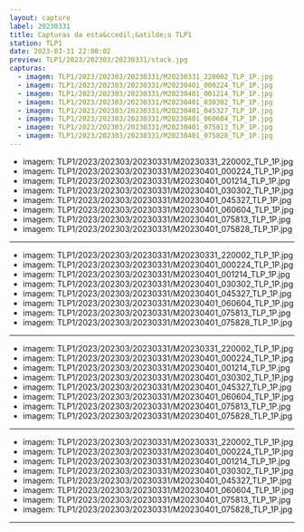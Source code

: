 ```yaml
---
layout: capture
label: 20230331
title: Capturas da esta&ccedil;&atilde;o TLP1
station: TLP1
date: 2023-03-31 22:00:02
preview: TLP1/2023/202303/20230331/stack.jpg
capturas:
  - imagem: TLP1/2023/202303/20230331/M20230331_220002_TLP_1P.jpg
  - imagem: TLP1/2023/202303/20230331/M20230401_000224_TLP_1P.jpg
  - imagem: TLP1/2023/202303/20230331/M20230401_001214_TLP_1P.jpg
  - imagem: TLP1/2023/202303/20230331/M20230401_030302_TLP_1P.jpg
  - imagem: TLP1/2023/202303/20230331/M20230401_045327_TLP_1P.jpg
  - imagem: TLP1/2023/202303/20230331/M20230401_060604_TLP_1P.jpg
  - imagem: TLP1/2023/202303/20230331/M20230401_075813_TLP_1P.jpg
  - imagem: TLP1/2023/202303/20230331/M20230401_075828_TLP_1P.jpg
---
```

  - imagem: TLP1/2023/202303/20230331/M20230331_220002_TLP_1P.jpg
  - imagem: TLP1/2023/202303/20230331/M20230401_000224_TLP_1P.jpg
  - imagem: TLP1/2023/202303/20230331/M20230401_001214_TLP_1P.jpg
  - imagem: TLP1/2023/202303/20230331/M20230401_030302_TLP_1P.jpg
  - imagem: TLP1/2023/202303/20230331/M20230401_045327_TLP_1P.jpg
  - imagem: TLP1/2023/202303/20230331/M20230401_060604_TLP_1P.jpg
  - imagem: TLP1/2023/202303/20230331/M20230401_075813_TLP_1P.jpg
  - imagem: TLP1/2023/202303/20230331/M20230401_075828_TLP_1P.jpg
---
  - imagem: TLP1/2023/202303/20230331/M20230331_220002_TLP_1P.jpg
  - imagem: TLP1/2023/202303/20230331/M20230401_000224_TLP_1P.jpg
  - imagem: TLP1/2023/202303/20230331/M20230401_001214_TLP_1P.jpg
  - imagem: TLP1/2023/202303/20230331/M20230401_030302_TLP_1P.jpg
  - imagem: TLP1/2023/202303/20230331/M20230401_045327_TLP_1P.jpg
  - imagem: TLP1/2023/202303/20230331/M20230401_060604_TLP_1P.jpg
  - imagem: TLP1/2023/202303/20230331/M20230401_075813_TLP_1P.jpg
  - imagem: TLP1/2023/202303/20230331/M20230401_075828_TLP_1P.jpg
---
  - imagem: TLP1/2023/202303/20230331/M20230331_220002_TLP_1P.jpg
  - imagem: TLP1/2023/202303/20230331/M20230401_000224_TLP_1P.jpg
  - imagem: TLP1/2023/202303/20230331/M20230401_001214_TLP_1P.jpg
  - imagem: TLP1/2023/202303/20230331/M20230401_030302_TLP_1P.jpg
  - imagem: TLP1/2023/202303/20230331/M20230401_045327_TLP_1P.jpg
  - imagem: TLP1/2023/202303/20230331/M20230401_060604_TLP_1P.jpg
  - imagem: TLP1/2023/202303/20230331/M20230401_075813_TLP_1P.jpg
  - imagem: TLP1/2023/202303/20230331/M20230401_075828_TLP_1P.jpg
---
  - imagem: TLP1/2023/202303/20230331/M20230331_220002_TLP_1P.jpg
  - imagem: TLP1/2023/202303/20230331/M20230401_000224_TLP_1P.jpg
  - imagem: TLP1/2023/202303/20230331/M20230401_001214_TLP_1P.jpg
  - imagem: TLP1/2023/202303/20230331/M20230401_030302_TLP_1P.jpg
  - imagem: TLP1/2023/202303/20230331/M20230401_045327_TLP_1P.jpg
  - imagem: TLP1/2023/202303/20230331/M20230401_060604_TLP_1P.jpg
  - imagem: TLP1/2023/202303/20230331/M20230401_075813_TLP_1P.jpg
  - imagem: TLP1/2023/202303/20230331/M20230401_075828_TLP_1P.jpg
---
